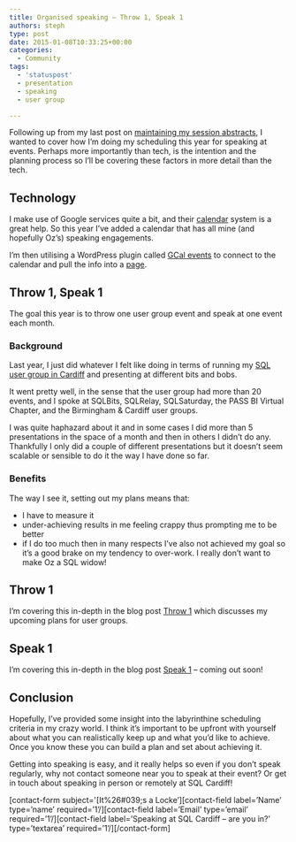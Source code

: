 ```yaml
---
title: Organised speaking – Throw 1, Speak 1
authors: steph
type: post
date: 2015-01-08T10:33:25+00:00
categories:
  - Community
tags:
  - 'statuspost'
  - presentation
  - speaking
  - user group

---
```

Following up from my last post on <a href="https://itsalocke.com/index.php/organised-speaking-session-abstracts/" title="Organised speaking – session abstracts" target="_blank">maintaining my session abstracts</a>, I wanted to cover how I&#8217;m doing my scheduling this year for speaking at events. Perhaps more importantly than tech, is the intention and the planning process so I&#8217;ll be covering these factors in more detail than the tech.

## Technology

I make use of Google services quite a bit, and their [calendar][1] system is a great help. So this year I&#8217;ve added a calendar that has all mine (and hopefully Oz&#8217;s) speaking engagements.

I&#8217;m then utilising a WordPress plugin called [GCal events][2] to connect to the calendar and pull the info into a [page][3].

## Throw 1, Speak 1

The goal this year is to throw one user group event and speak at one event each month.
  
<!--more-->

### Background

Last year, I just did whatever I felt like doing in terms of running my [SQL user group in Cardiff][4] and presenting at different bits and bobs.

It went pretty well, in the sense that the user group had more than 20 events, and I spoke at SQLBits, SQLRelay, SQLSaturday, the PASS BI Virtual Chapter, and the Birmingham & Cardiff user groups.

I was quite haphazard about it and in some cases I did more than 5 presentations in the space of a month and then in others I didn&#8217;t do any. Thankfully I only did a couple of different presentations but it doesn&#8217;t seem scalable or sensible to do it the way I have done so far.

### Benefits

The way I see it, setting out my plans means that:

  * I have to measure it
  * under-achieving results in me feeling crappy thus prompting me to be better
  * if I do too much then in many respects I&#8217;ve also not achieved my goal so it&#8217;s a good brake on my tendency to over-work. I really don&#8217;t want to make Oz a SQL widow!

## Throw 1

I&#8217;m covering this in-depth in the blog post <a href="https://itsalocke.com/index.php/organised-speaking-throw-1/" title="Organised speaking - throw 1" target="_blank">Throw 1</a> which discusses my upcoming plans for user groups.

## Speak 1

I&#8217;m covering this in-depth in the blog post <a href="https://itsalocke.com/index.php/organised-speaking-prioritising-events-to-speak-at/" title="Speak 1" target="_blank">Speak 1</a> &#8211; coming out soon!

## Conclusion

Hopefully, I&#8217;ve provided some insight into the labyrinthine scheduling criteria in my crazy world. I think it&#8217;s important to be upfront with yourself about what you can realistically keep up and what you&#8217;d like to achieve. Once you know these you can build a plan and set about achieving it.

Getting into speaking is easy, and it really helps so even if you don&#8217;t speak regularly, why not contact someone near you to speak at their event? Or get in touch about speaking in person or remotely at SQL Cardiff!
   
\[contact-form subject='[It%26#039;s a Locke&#8217;\]\[contact-field label=&#8217;Name&#8217; type=&#8217;name&#8217; required=&#8217;1&#8217;/\]\[contact-field label=&#8217;Email&#8217; type=&#8217;email&#8217; required=&#8217;1&#8217;/\]\[contact-field label=&#8217;Speaking at SQL Cardiff &#8211; are you in?&#8217; type=&#8217;textarea&#8217; required=&#8217;1&#8217;/\][/contact-form]

 [1]: http://calendar.google.com "Google calendar"
 [2]: https://wordpress.org/plugins/gcal-events-list/ "Gcal events"
 [3]: https://itsalocke.com/index.php/wheres-steff-oz/ "Where’s Steff & Oz?"
 [4]: http://www.meetup.com/Cardiff-SQL-Server-User-Group/ "SQL Cardiff"